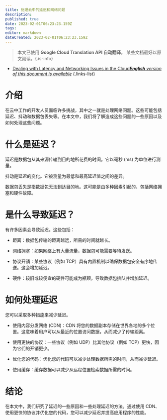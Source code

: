 ```yaml
---
title: 处理云中的延迟和网络问题
description: 
published: true
date: 2023-02-01T06:23:23.159Z
tags: 
editor: markdown
dateCreated: 2023-02-01T06:23:23.159Z
---
```


> 本文已使用 **Google Cloud Translation API 自动翻译**。
某些文档最好以原文阅读。{.is-info}

- [Dealing with Latency and Networking Issues in the Cloud***English** version of this document is available*](/en/Knowledge-base/Cloud/dealing-with-latency-and-networking-issues-in-the-cloud)
{.links-list}



# 介绍

在云中工作的开发人员面临许多挑战，其中之一就是处理网络问题。这些可能包括延迟、抖动和数据包丢失等。在本文中，我们将了解造成这些问题的一些原因以及如何处理这些问题。

# 什么是延迟？

延迟是数据包从其来源传输到目的地所花费的时间。它以毫秒 (ms) 为单位进行测量。

抖动是延迟的变化。它被测量为最低和最高延迟值之间的差异。

数据包丢失是指数据包无法到达目的地。这可能是由多种因素引起的，包括网络拥塞和硬件故障。

# 是什么导致延迟？

有许多因素会导致延迟。这些包括：

- 距离：数据包传输的距离越远，所需的时间就越长。

- 网络拥塞：如果网络上有大量流量，数据包可能需要等待发送。

- 协议开销：某些协议（例如 TCP）具有内置机制以确保数据包安全有序地传送。这会增加延迟。

- 硬件：较旧或较便宜的硬件可能成为瓶颈，导致数据包排队并增加延迟。

# 如何处理延迟

您可以采取多种措施来减少延迟。

- 使用内容分发网络 (CDN)：CDN 将您的数据副本存储在世界各地的多个位置。这意味着用户可以从最近的位置访问数据，从而减少了传输距离。

- 使用更快的协议：一些协议（例如 UDP）比其他协议（例如 TCP）更快，因为它们的开销更少。

- 优化您的代码：优化您的代码可以减少处理数据所需的时间，从而减少延迟。

- 使用缓存：缓存数据可以减少从远程位置检索数据所需的时间。

# 结论

在本文中，我们研究了延迟的一些原因和一些处理延迟的方法。通过使用 CDN、使用更快的协议并优化您的代码，您可以减少延迟并提高应用程序的性能。